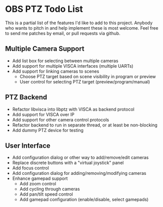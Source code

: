 OBS PTZ Todo List
=================

This is a partial list of the features I'd like to add to this project.
Anybody who wants to pitch in and help implement these is most welcome.
Feel free to send me patches by email, or pull requests via github.

Multiple Camera Support
-----------------------

- Add list box for selecting between multiple cameras
- Add support for multiple VISCA interfaces (multiple UARTs)
- Add support for linking cameras to scenes
  - Choose PTZ target based on scene visibility in program or preview
  - User control for selecting PTZ target (preview/program/manual)

PTZ Backend
-----------

- Refactor libvisca into libptz with VISCA as backend protocol
- Add support for VISCA over IP
- Add support for other camera control protocols
- Refactor backend to run in separate thread, or at least be non-blocking
- Add dummy PTZ device for testing

User Interface
--------------

- Add configuration dialog or other way to add/remove/edit cameras
- Replace discrete buttons with a "virtual joystick" panel
- Add focus control
- Add configuration dialog for adding/removing/modifying cameras
- Enhance gamepad support
  - Add zoom control
  - Add cycling through cameras
  - Add pan/tilt speed control
  - Add gamepad configuration (enable/disable, select gamepads)
